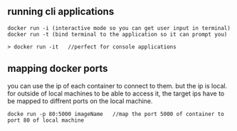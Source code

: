 
## running cli applications
```
docker run -i (interactive mode so you can get user input in terminal)
docker run -t (bind terminal to the application so it can prompt you)

> docker run -it   //perfect for console applications
```



## mapping docker ports
you can use the ip of each container to connect to them. but the ip is local. for outside of local machines to be able to access it, the target ips have to be mapped to diffrent ports on the local machine.
```cli
docke run -p 80:5000 imageName   //map the port 5000 of container to port 80 of local machine
```
 